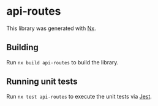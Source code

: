 # api-routes

This library was generated with [Nx](https://nx.dev).

## Building

Run `nx build api-routes` to build the library.

## Running unit tests

Run `nx test api-routes` to execute the unit tests via [Jest](https://jestjs.io).
